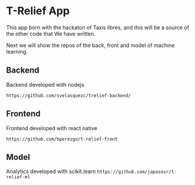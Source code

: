 # T-Relief App

This app born with the hackaton of Taxis libres, and this will be a source of the other code that We have written.

Next we will show the repos of the back, front and model of machine learning.

## Backend

Backend developed with nodejs

`https://github.com/svelasquezc/trelief-backend/`

## Frontend

Frontend developed with react native

`https://github.com/bperezgo/t-relief-front`

## Model

Analytics developed with scikit.learn
`https://github.com/japasosr/t-relief-ml`
